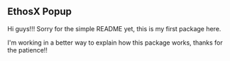 ## EthosX Popup

Hi guys!!!
Sorry for the simple README yet, this is my first package here.

I'm working in a better way to explain how this package works, thanks for the patience!!